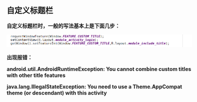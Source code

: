 ## 自定义标题栏

**自定义标题栏时，一般的写法基本上是下面几步：**

![image-20210124181119734](标题栏修改/image-20210124181119734.png)



**出现报错：**

**android.util.AndroidRuntimeException: You cannot combine custom titles with other title features**



**java.lang.IllegalStateException: You need to use a Theme.AppCompat theme (or descendant) with this activity**